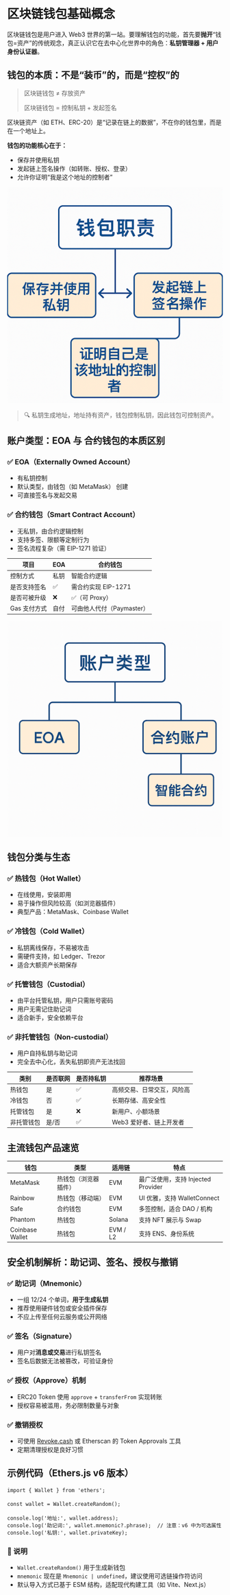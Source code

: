 # 区块链钱包基础概念

区块链钱包是用户进入 Web3 世界的第一站。要理解钱包的功能，首先要**抛开**“钱包=资产”的传统观念，真正认识它在去中心化世界中的角色：**私钥管理器 + 用户身份认证器**。

## 钱包的本质：不是“装币”的，而是“控权”的

> 区块链钱包 ≠ 存放资产
>
>
> 区块链钱包 = 控制私钥 + 发起签名
>

区块链资产（如 ETH、ERC-20）是“记录在链上的数据”，不在你的钱包里，而是在一个地址上。

**钱包的功能核心在于：**

- 保存并使用私钥
- 发起链上签名操作（如转账、授权、登录）
- 允许你证明“我是这个地址的控制者”

![钱包职责](../../assets/02/01_wallet_responsibility.png)

> 🔍 私钥生成地址，地址持有资产，钱包控制私钥，因此钱包可控制资产。

## 账户类型：EOA 与 合约钱包的本质区别

### ✅ EOA（Externally Owned Account）

- 有私钥控制
- 默认类型，由钱包（如 MetaMask） 创建
- 可直接签名与发起交易

### ✅ 合约钱包（Smart Contract Account）

- 无私钥，由合约逻辑控制
- 支持多签、限额等定制行为
- 签名流程复杂（需 EIP-1271 验证）

| 项目 | EOA | 合约钱包 |
| --- | --- | --- |
| 控制方式 | 私钥 | 智能合约逻辑 |
| 是否支持签名 | ✅ | 需合约实现 EIP-1271 |
| 是否可被升级 | ❌ | ✅（可 Proxy） |
| Gas 支付方式 | 自付 | 可由他人代付（Paymaster） |

![账户类型](../../assets/02/01_eoa_vs_contract_wallet.png)

## 钱包分类与生态

### ✅ 热钱包（Hot Wallet）

- 在线使用，安装即用
- 易于操作但风险较高（如浏览器插件）
- 典型产品：MetaMask、Coinbase Wallet

### ✅ 冷钱包（Cold Wallet）

- 私钥离线保存，不易被攻击
- 需硬件支持，如 Ledger、Trezor
- 适合大额资产长期保存

### ✅ 托管钱包（Custodial）

- 由平台托管私钥，用户只需账号密码
- 用户无需记住助记词
- 适合新手，安全依赖平台

### ✅ 非托管钱包（Non-custodial）

- 用户自持私钥与助记词
- 完全去中心化，丢失私钥即资产无法找回

| 类别 | 是否联网 | 是否持私钥 | 推荐场景 |
| --- | --- | --- | --- |
| 热钱包 | 是 | ✅ | 高频交易、日常交互，风险高 |
| 冷钱包 | 否 | ✅ | 长期存储、高安全性 |
| 托管钱包 | 是 | ❌ | 新用户、小额场景 |
| 非托管钱包 | 是/否 | ✅ | Web3 爱好者、链上开发者 |

## 主流钱包产品速览

| 钱包 | 类型 | 适用链 | 特点 |
| --- | --- | --- | --- |
| MetaMask | 热钱包（浏览器插件） | EVM | 最广泛使用，支持 Injected Provider |
| Rainbow | 热钱包（移动端） | EVM | UI 优雅，支持 WalletConnect |
| Safe | 合约钱包 | EVM | 多签控制，适合 DAO / 机构 |
| Phantom | 热钱包 | Solana | 支持 NFT 展示与 Swap |
| Coinbase Wallet | 热钱包 | EVM / L2 | 支持 ENS、身份系统 |

## 安全机制解析：助记词、签名、授权与撤销

### ✅ 助记词（Mnemonic）

- 一组 12/24 个单词，**用于生成私钥**
- 推荐使用硬件钱包或安全插件保存
- 不应上传至任何云服务或公开网络

### ✅ 签名（Signature）

- 用户对**消息或交易**进行私钥签名
- 签名后数据无法被篡改，可验证身份

### ✅ 授权（Approve）机制

- ERC20 Token 使用 `approve` + `transferFrom` 实现转账
- 授权容易被滥用，务必限制数量与对象

### ✅ 撤销授权

- 可使用 [Revoke.cash](https://revoke.cash/) 或 Etherscan 的 Token Approvals 工具
- 定期清理授权是良好习惯

## 示例代码（Ethers.js v6 版本）

```tsx
import { Wallet } from 'ethers';

const wallet = Wallet.createRandom();

console.log('地址:', wallet.address);
console.log('助记词:', wallet.mnemonic?.phrase);  // 注意：v6 中为可选属性
console.log('私钥:', wallet.privateKey);

```

### 📌 说明

- `Wallet.createRandom()` 用于生成新钱包
- `mnemonic` 现在是 `Mnemonic | undefined`，建议使用可选链操作符访问
- 默认导入方式已基于 ESM 结构，适配现代构建工具（如 Vite、Next.js）
